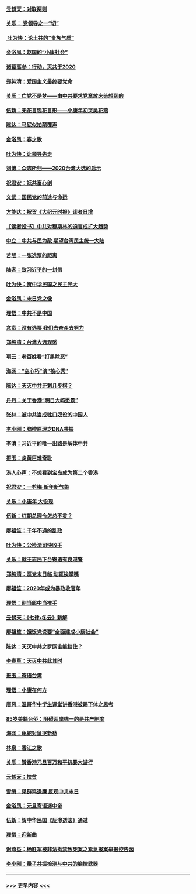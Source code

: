 #### [云鹤天：对联两则](../pages/nsc993/n11805957.md?t=01201133) 
#### [关乐： 党领导之一“切”](../pages/nsc993/n11804505.md?t=01201133) 
#### [ 吐为快：论土共的“贵族气质”](../pages/nsc993/n11804490.md?t=01201133) 
#### [金浴凤：赵国的“小康社会”](../pages/nsc993/n11804452.md?t=01201133) 
#### [诸葛高参：行动，灭共于2020](../pages/nsc993/n11804120.md?t=01201133) 
#### [郑纯清：爱国主义最终要党命](../pages/nsc993/n11802197.md?t=01201133) 
#### [关乐：亡党不是梦——由中共要求党章放床头想到的](../pages/nsc993/n11802156.md?t=01201133) 
#### [伍新：无花言现花言形——小康年初哭吴花燕](../pages/nsc993/n11800044.md?t=01201133) 
#### [陈达：马屁似拍颠覆声](../pages/nsc993/n11800010.md?t=01201133) 
#### [金浴凤：春之歌](../pages/nsc993/n11797687.md?t=01201133) 
#### [吐为快：让领导先走](../pages/nsc993/n11797512.md?t=01201133) 
#### [刘博：众志所归——2020台湾大选的启示](../pages/nsc993/n11796878.md?t=01201133) 
#### [祝君安：妖共畜心剖](../pages/nsc993/n11794273.md?t=01201133) 
#### [文武：国民党的前途与命运](../pages/nsc993/n11794198.md?t=01201133) 
#### [方能达：祝贺《大纪元时报》读者日增](../pages/nsc993/n11793807.md?t=01201133) 
#### [【读者投书】中共对穆斯林的迫害成扩大趋势](../pages/nsc993/n11791371.md?t=01201133) 
#### [中立：中共与民为敌 期望台湾民主统一大陆](../pages/nsc993/n11790392.md?t=01201133) 
#### [苦胆：一张选票的距离](../pages/nsc993/n11788914.md?t=01201133) 
#### [陆客：致习近平的一封信](../pages/nsc993/n11788867.md?t=01201133) 
#### [吐为快：贺中华民国之民主光大](../pages/nsc993/n11788618.md?t=01201133) 
#### [金浴凤：末日党之像](../pages/nsc993/n11787475.md?t=01201133) 
#### [理悟：中共不是中国](../pages/nsc993/n11787463.md?t=01201133) 
#### [念贲：没有选票  我们去奋斗去努力](../pages/nsc993/n11787398.md?t=01201133) 
#### [郑纯清：台湾大选观感](../pages/nsc993/n11786210.md?t=01201133) 
#### [项云：老百姓看“打黑除恶”](../pages/nsc993/n11785398.md?t=01201133) 
#### [海网：“空心朽”演“核心秀”](../pages/nsc993/n11783874.md?t=01201133) 
#### [陈达：天灭中共还剩几步棋？](../pages/nsc993/n11783719.md?t=01201133) 
#### [丹丹：关于香港“明日大屿愿景”](../pages/nsc993/n11783273.md?t=01201133) 
#### [张林：被中共当成牲口奴役的中国人](../pages/nsc993/n11782397.md?t=01201133) 
#### [李小刚：脑控原理之DNA共振](../pages/nsc993/n11780962.md?t=01201133) 
#### [李清：习近平的唯一出路是解体中共](../pages/nsc993/n11780866.md?t=01201133) 
#### [振玉：炎黄巨难奇耻](../pages/nsc993/n11779632.md?t=01201133) 
#### [港人心声：不想看到宝岛成为第二个香港](../pages/nsc993/n11778817.md?t=01201133) 
#### [祝君安：一剪梅‧新年新气象](../pages/nsc993/n11776340.md?t=01201133) 
#### [关乐：小康年 大役现](../pages/nsc993/n11774213.md?t=01201133) 
#### [伍新：红朝总理令怎总不灵？](../pages/nsc993/n11770813.md?t=01201133) 
#### [廖祖笙：千年不遇的乱政](../pages/nsc993/n11770373.md?t=01201133) 
#### [吐为快：公检法司快收手](../pages/nsc993/n11770359.md?t=01201133) 
#### [关乐：就王志民下台寄语有良港警](../pages/nsc993/n11769903.md?t=01201133) 
#### [郑纯清：恶党末日临 动辄挨掌嘴](../pages/nsc993/n11769356.md?t=01201133) 
#### [廖祖笙：2020年或为暴政收官年](../pages/nsc993/n11768216.md?t=01201133) 
#### [理悟：别当郎中当推手](../pages/nsc993/n11768243.md?t=01201133) 
#### [云鹤天：《七律▪冬云》新解](../pages/nsc993/n11768204.md?t=01201133) 
#### [廖祖笙：饿饭党说要“全面建成小康社会”](../pages/nsc993/n11767482.md?t=01201133) 
#### [陈达：天灭中共之罗网谁能挡住？](../pages/nsc993/n11767465.md?t=01201133) 
#### [李春草：天灭中共此其时](../pages/nsc993/n11767452.md?t=01201133) 
#### [振玉：寄语台湾](../pages/nsc993/n11767432.md?t=01201133) 
#### [理悟：小康在何方](../pages/nsc993/n11767394.md?t=01201133) 
#### [唐风：温哥华中学生课堂讲香港被踢下体之思考](../pages/nsc993/n11766848.md?t=01201133) 
#### [85岁美籍台侨：阻碍两岸统一的是共产制度](../pages/nsc993/n11765043.md?t=01201133) 
#### [海网：龟蛇对鼠哭新愁](../pages/nsc993/n11764895.md?t=01201133) 
#### [林泉：香江之歌](../pages/nsc993/n11764415.md?t=01201133) 
#### [关乐：赞香港元旦百万和平抗暴大游行](../pages/nsc993/n11764382.md?t=01201133) 
#### [云鹤天：扶贫](../pages/nsc993/n11764245.md?t=01201133) 
#### [雪绮：见群鸡退鹰  反观中共末日](../pages/nsc993/n11762112.md?t=01201133) 
#### [金浴凤：元旦寄语迷中帝](../pages/nsc993/n11761788.md?t=01201133) 
#### [伍新：贺中华民国《反渗透法》通过](../pages/nsc993/n11761994.md?t=01201133) 
#### [理悟：迎新曲](../pages/nsc993/n11761152.md?t=01201133) 
#### [谢燕益：杨胜军被非法拘禁致死案之紧急报案举报控告函](../pages/nsc993/n11756134.md?t=01201133) 
#### [李小刚：量子共振检测与中共的脑控武器](../pages/nsc993/n11754518.md?t=01201133) 

----
#### [ >>> 更早内容 <<< ](../indexes/nsc993-earlier.md)
